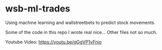 # wsb-ml-trades

Using machine learning and wallstreetbets to predict stock movements.

Some of the code in this repo I wrote real nice...  Other files not so much.  

Youtube Video: https://youtu.be/gGgVP1yFnio
